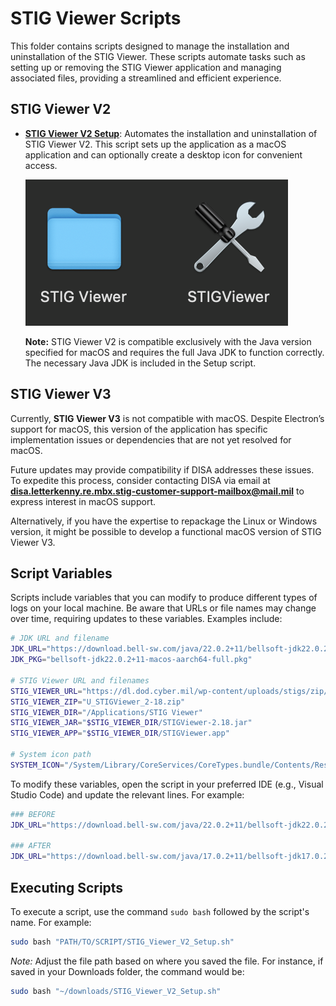 # STIG Viewer Scripts

This folder contains scripts designed to manage the installation and uninstallation of the STIG Viewer. These scripts automate tasks such as setting up or removing the STIG Viewer application and managing associated files, providing a streamlined and efficient experience.

## STIG Viewer V2

- **[STIG Viewer V2 Setup](https://github.com/cocopuff2u/MacOS_GOV_Scripts/blob/main/STIG_Viewer_Scripts/STIG_Viewer_V2_Setup.sh)**: Automates the installation and uninstallation of STIG Viewer V2. This script sets up the application as a macOS application and can optionally create a desktop icon for convenient access.

  ![STIG Viewer V2 Setup](images/Example_STIGViewer.png)

  **Note:** STIG Viewer V2 is compatible exclusively with the Java version specified for macOS and requires the full Java JDK to function correctly. The necessary Java JDK is included in the Setup script.

## STIG Viewer V3

Currently, **STIG Viewer V3** is not compatible with macOS. Despite Electron’s support for macOS, this version of the application has specific implementation issues or dependencies that are not yet resolved for macOS.

Future updates may provide compatibility if DISA addresses these issues. To expedite this process, consider contacting DISA via email at **disa.letterkenny.re.mbx.stig-customer-support-mailbox@mail.mil** to express interest in macOS support.

Alternatively, if you have the expertise to repackage the Linux or Windows version, it might be possible to develop a functional macOS version of STIG Viewer V3.

## Script Variables

Scripts include variables that you can modify to produce different types of logs on your local machine. Be aware that URLs or file names may change over time, requiring updates to these variables. Examples include:

```bash
# JDK URL and filename
JDK_URL="https://download.bell-sw.com/java/22.0.2+11/bellsoft-jdk22.0.2+11-macos-aarch64-full.pkg"
JDK_PKG="bellsoft-jdk22.0.2+11-macos-aarch64-full.pkg"

# STIG Viewer URL and filenames
STIG_VIEWER_URL="https://dl.dod.cyber.mil/wp-content/uploads/stigs/zip/U_STIGViewer_2-18.zip"
STIG_VIEWER_ZIP="U_STIGViewer_2-18.zip"
STIG_VIEWER_DIR="/Applications/STIG Viewer"
STIG_VIEWER_JAR="$STIG_VIEWER_DIR/STIGViewer-2.18.jar"
STIG_VIEWER_APP="$STIG_VIEWER_DIR/STIGViewer.app"

# System icon path
SYSTEM_ICON="/System/Library/CoreServices/CoreTypes.bundle/Contents/Resources/ToolbarCustomizeIcon.icns"
```

To modify these variables, open the script in your preferred IDE (e.g., Visual Studio Code) and update the relevant lines. For example:

```bash
### BEFORE
JDK_URL="https://download.bell-sw.com/java/22.0.2+11/bellsoft-jdk22.0.2+11-macos-aarch64-full.pkg"

### AFTER
JDK_URL="https://download.bell-sw.com/java/17.0.2+11/bellsoft-jdk17.0.2+11-macos-aarch64-full.pkg"
```

## Executing Scripts

To execute a script, use the command `sudo bash` followed by the script's name. For example:

```bash
sudo bash "PATH/TO/SCRIPT/STIG_Viewer_V2_Setup.sh"
```

*Note:* Adjust the file path based on where you saved the file. For instance, if saved in your Downloads folder, the command would be:

```bash
sudo bash "~/downloads/STIG_Viewer_V2_Setup.sh"
```
